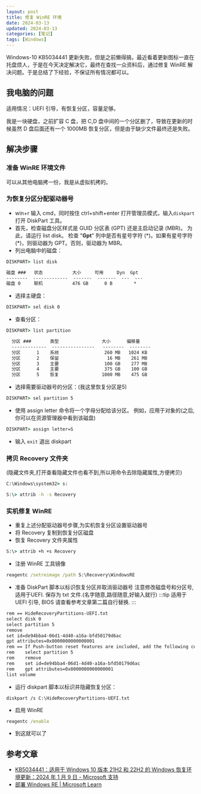 ```yaml
---
layout: post
title: 修复 WinRE 环境
date: 2024-03-13
updated: 2024-03-13
categories: [笔记]
tags: [Windows]
---
```


Windows-10 KB5034441 更新失败，但是之前懒得搞，最近看着更新图标一直在托盘烦人，于是在今天决定解决它，最终在查找一众资料后，通过修复 WinRE 解决问题。于是总结了下经验，不保证所有情况都可以。

## 我电脑的问题
适用情况：UEFI 引导，有恢复分区，容量足够。

我是一块硬盘，之前扩容 C 盘，把 C,D 盘中间的一个分区删了，导致在更新的时候虽然 D 盘后面还有一个 1000MB 恢复分区，但是由于缺少文件最终还是失败。

## 解决步骤
### 准备 WinRE 环境文件
可以从其他电脑拷一份，我是从虚拟机拷的。 
### 为恢复分区分配驱动器号
- win+r 输入 cmd，同时按住 ctrl+shift+enter 打开管理员模式，输入`diskpart`打开 DiskPart 工具。
- 首先，检查磁盘分区样式是 GUID 分区表 (GPT) 还是主启动记录 (MBR)。  为此，请运行 list disk。 检查 "**Gpt**" 列中是否有星号字符 (\*)。如果有星号字符(\*)，则驱动器为 GPT。否则，驱动器为 MBR。
- 列出电脑中的磁盘：
```cmd
DISKPART> list disk

磁盘 ###   状态           大小     可用     Dyn  Gpt
--------  -------------  -------  -------  ---  ---
磁盘 0     联机           476 GB      0 B        *
```
- 选择主硬盘：
```cmd
DISKPART> sel disk 0
```
- 查看分区：
```cmd
DISKPART> list partition

  分区 ###       类型                大小      偏移量
  -------------  ----------------   --------  --------
  分区      1    系统                 260 MB   1024 KB
  分区      2    保留                  16 MB    261 MB
  分区      3    主要                 100 GB    277 MB
  分区      4    主要                 375 GB    100 GB
  分区      5    恢复                1000 MB    475 GB
```
- 选择需要驱动器号的分区：(我这里恢复分区是5)
```cmd
DISKPART> sel partition 5
```
- 使用 assign letter 命令将一个字母分配给该分区。 例如，应用于对象的(之后,你可以在资源管理器中看到该磁盘)
```cmd
DISKPART> assign letter=S
```
- 输入 `exit` 退出 diskpart
### 拷贝 Recovery 文件夹
(隐藏文件夹,打开查看隐藏文件也看不到,所以用命令去除隐藏属性,方便拷贝)
```cmd
C:\Windows\system32> s:
```
```cmd
S:\> attrib -h -s Recovery
```
### 实机修复 WinRE
- 重复上述分配驱动器号步骤,为实机恢复分区设置驱动器号
- 将 Recovery 复制到恢复分区磁盘
- 恢复 Recovery 文件夹属性
```cmd
S:\> attrib +h +s Recovery
```
- 注册 WinRE 工具镜像
```cmd
reagentc /setreimage /path S:\Recovery\WindowsRE
```
- 准备 DiskPart 脚本以标识恢复分区并取消驱动器号
注意修改磁盘号和分区号,适用于UEFI. 保存为 txt 文件.(名字随意,路径随意,好输入就行)
:::tip
适用于 UEFI 引导, BIOS 请查看参考文章第二篇自行替换.
:::
```txt
rem == HideRecoveryPartitions-UEFI.txt
select disk 0
select partition 5
remove
set id=de94bba4-06d1-4d40-a16a-bfd50179d6ac
gpt attributes=0x8000000000000001
rem == If Push-button reset features are included, add the following commands:
rem    select partition 5
rem    remove
rem    set id=de94bba4-06d1-4d40-a16a-bfd50179d6ac
rem    gpt attributes=0x8000000000000001
list volume
```
- 运行 diskpart 脚本以标识并隐藏恢复分区：
```
diskpart /s C:\HideRecoveryPartitions-UEFI.txt
```
- 启用 WinRE
```cmd
reagentc /enable
```
- 到这就可以了

## 参考文章
- [KB5034441：适用于 Windows 10 版本 21H2 和 22H2 的 Windows 恢复环境更新：2024 年 1 月 9 日 - Microsoft 支持](https://support.microsoft.com/zh-cn/topic/kb5034441-%E9%80%82%E7%94%A8%E4%BA%8E-windows-10-%E7%89%88%E6%9C%AC-21h2-%E5%92%8C-22h2-%E7%9A%84-windows-%E6%81%A2%E5%A4%8D%E7%8E%AF%E5%A2%83%E6%9B%B4%E6%96%B0-2024-%E5%B9%B4-1-%E6%9C%88-9-%E6%97%A5-62c04204-aaa5-4fee-a02a-2fdea17075a8#%E6%91%98%E8%A6%81)
- [部署 Windows RE | Microsoft Learn](https://learn.microsoft.com/zh-cn/windows-hardware/manufacture/desktop/deploy-windows-re?view=windows-10)
